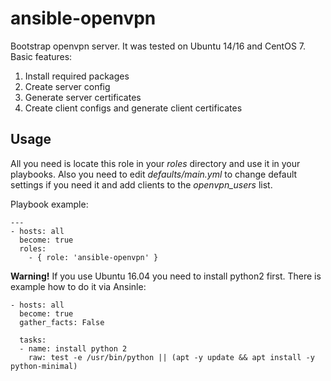 # ansible-openvpn
Bootstrap openvpn server. It was tested on Ubuntu 14/16 and CentOS 7. Basic features:

1. Install required packages
2. Create server config
3. Generate server certificates
4. Create client configs and generate client certificates


## Usage

All you need is locate this role in your *roles* directory and use it in your playbooks. 
Also you need to edit *defaults/main.yml* to change default settings if you need it and add clients to the *openvpn_users* list.

Playbook example:
```
---
- hosts: all
  become: true
  roles:
    - { role: 'ansible-openvpn' }
```

**Warning!** If you use Ubuntu 16.04 you need to install python2 first. There is example how to do it via Ansinle:
```
- hosts: all
  become: true
  gather_facts: False

  tasks:
  - name: install python 2
    raw: test -e /usr/bin/python || (apt -y update && apt install -y python-minimal)
```
